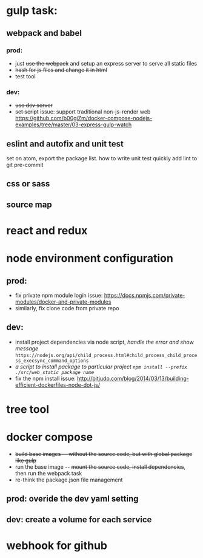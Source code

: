 # gulp task:
## webpack and babel
### prod:
* just ~~use the webpack~~ and setup an express server to serve all static files
* ~~hash for js files and change it in html~~
* test tool
### dev:
* ~~use dev server~~
* ~~set script~~
issue: support traditional non-js-render web
https://github.com/b00giZm/docker-compose-nodejs-examples/tree/master/03-express-gulp-watch

## eslint and autofix and unit test
set on atom, export the package list.
how to write unit test quickly
add lint to git pre-commit

## css or sass

## source map

# react and redux

# node environment configuration
## prod:
* fix private npm module login issue:
https://docs.npmjs.com/private-modules/docker-and-private-modules
* similarly, fix clone code from private repo
## dev:
* install project dependencies via node script, *handle the error and show message*
``https://nodejs.org/api/child_process.html#child_process_child_process_execsync_command_options``
* *a script to install package to particular project
``npm install --prefix ./src/web_static package name``*
* fix the npm install issue:
http://bitjudo.com/blog/2014/03/13/building-efficient-dockerfiles-node-dot-js/

# tree tool

# docker compose
* ~~build base images -- without the source code, but with global package like gulp~~
* run the base image -- ~~mount the source code, install dependencies~~, then run the webpack task
* re-think the package.json file management
## prod: overide the dev yaml setting
## dev: create a volume for each service

# webhook for github
